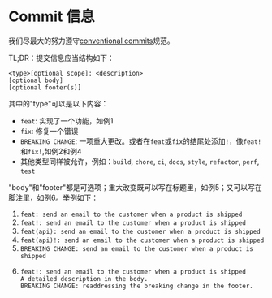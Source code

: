 # Commit 信息
我们尽最大的努力遵守[conventional commits](https://www.conventionalcommits.org/zh-hans/v1.0.0/#概述)规范。

TL;DR：提交信息应当结构如下：

```
<type>[optional scope]: <description>
[optional body]
[optional footer(s)]
```

其中的"type"可以是以下内容：

- `feat`: 实现了一个功能，如例1
- `fix`: 修复一个错误
- `BREAKING CHANGE`: 一项重大更改。或者在`feat`或`fix`的结尾处添加`!`，像`feat!`和`fix!`,如例2和例4
- 其他类型同样被允许，例如：`build`, `chore`, `ci`, `docs`, `style`, `refactor`, `perf`, `test`

"body"和"footer"都是可选项；重大改变既可以写在标题里，如例5；又可以写在脚注里，如例6。举例如下：

1. `feat: send an email to the customer when a product is shipped`
2. `feat!: send an email to the customer when a product is shipped`
3. `feat(api): send an email to the customer when a product is shipped`
4. `feat(api)!: send an email to the customer when a product is shipped`
5. `BREAKING CHANGE: send an email to the customer when a product is shipped`
6. ```
   feat!: send an email to the customer when a product is shipped
   A detailed description in the body.
   BREAKING CHANGE: readdressing the breaking change in the footer.
   ```
<!-- todo -->
